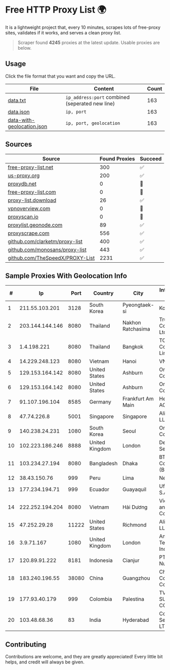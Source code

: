
# Free HTTP Proxy List 🌍

It is a lightweight project that, every 10 minutes, scrapes lots of free-proxy sites, validates if it works, and serves a clean proxy list.


> Scraper found **4245** proxies at the latest update. Usable proxies are below.

## Usage

Click the file format that you want and copy the URL.


|File|Content|Count|
|----|-------|-----|
|[data.txt](https://raw.githubusercontent.com/themiralay/Proxy-List-World/master/data.txt)|`ip_address:port` combined (seperated new line)|163|
|[data.json](https://raw.githubusercontent.com/themiralay/Proxy-List-World/master/data.json)|`ip, port`|163|
|[data-with-geolocation.json](https://raw.githubusercontent.com/themiralay/Proxy-List-World/master/data-with-geolocation.json)|`ip, port, geolocation`|163|

## Sources

|Source|Found Proxies|Succeed|
|------|-------------|-------|
|[free-proxy-list.net](https://free-proxy-list.net)|300|✅|
|[us-proxy.org](https://www.us-proxy.org)|200|✅|
|[proxydb.net](http://proxydb.net)|0|🚫|
|[free-proxy-list.com](https://free-proxy-list.com/?page=&port=&type%5B%5D=http&type%5B%5D=https&up_time=0&search=Search)|0|🚫|
|[proxy-list.download](https://www.proxy-list.download/HTTP)|26|✅|
|[vpnoverview.com](https://vpnoverview.com/privacy/anonymous-browsing/free-proxy-servers)|0|🚫|
|[proxyscan.io](https://www.proxyscan.io)|0|🚫|
|[proxylist.geonode.com](https://proxylist.geonode.com/api/proxy-list?limit=300&page=1&sort_by=lastChecked&sort_type=desc&protocols=http,https)|89|✅|
|[proxyscrape.com](https://api.proxyscrape.com/v2/?request=displayproxies&protocol=http&timeout=10000&country=all&ssl=all&anonymity=all)|556|✅|
|[github.com/clarketm/proxy-list](https://raw.githubusercontent.com/clarketm/proxy-list/master/proxy-list-raw.txt)|400|✅|
|[github.com/monosans/proxy-list](https://raw.githubusercontent.com/monosans/proxy-list/main/proxies/http.txt)|443|✅|
|[github.com/TheSpeedX/PROXY-List](https://raw.githubusercontent.com/TheSpeedX/PROXY-List/master/http.txt)|2231|✅|


## Sample Proxies With Geolocation Info

|#|Ip|Port|Country|City|Internet Service Provider|
|-|--|----|-------|----|-------------------------|
|1|211.55.103.201|3128|South Korea|Pyeongtaek-si|Korea Telecom|
|2|203.144.144.146|8080|Thailand|Nakhon Ratchasima|True Internet Corporation CO. Ltd.|
|3|1.4.198.221|8080|Thailand|Bangkok|TOT Public Company Limited|
|4|14.229.248.123|8080|Vietnam|Hanoi|VNPT|
|5|129.153.164.142|8080|United States|Ashburn|Oracle Corporation|
|6|129.153.164.142|8080|United States|Ashburn|Oracle Corporation|
|7|91.107.196.104|8585|Germany|Frankfurt Am Main|Hetzner Online AG|
|8|47.74.226.8|5001|Singapore|Singapore|Alibaba Cloud LLC|
|9|140.238.24.231|1080|South Korea|Seoul|Oracle Corporation|
|10|102.223.186.246|8888|United Kingdom|London|Dedicated Servers|
|11|103.234.27.194|8080|Bangladesh|Dhaka|BTS Communications (BD) Ltd|
|12|38.43.150.76|999|Peru|Lima|Nextnet SAC|
|13|177.234.194.71|999|Ecuador|Guayaquil|Ufinet Panama S.A.|
|14|222.252.194.204|8080|Vietnam|Hải Dương|VietNam Post and Telecom Corporation|
|15|47.252.29.28|11222|United States|Richmond|Alibaba.com LLC|
|16|3.9.71.167|1080|United Kingdom|London|Amazon Technologies Inc.|
|17|120.89.91.222|8181|Indonesia|Cianjur|PT. Java Digital Nusantara|
|18|183.240.196.55|38080|China|Guangzhou|China Mobile Communications Corporation|
|19|177.93.40.179|999|Colombia|Palestina|TV AZTECA SUCURSAL COLOMBIA|
|20|103.48.68.36|83|India|Hyderabad|Country Online Services PVT LTD|



## Contributing

Contributions are welcome, and they are greatly appreciated! Every
little bit helps, and credit will always be given.

